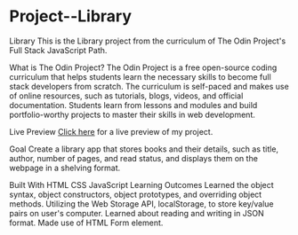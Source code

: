 # Project--Library

Library
This is the Library project from the curriculum of The Odin Project's Full Stack JavaScript Path.

What is The Odin Project?
The Odin Project is a free open-source coding curriculum that helps students learn the necessary skills to become full stack developers from scratch. The curriculum is self-paced and makes use of online resources, such as tutorials, blogs, videos, and official documentation. Students learn from lessons and modules and build portfolio-worthy projects to master their skills in web development.

Live Preview
[Click here](https://fcmribeiro22.github.io/Project-Library/) for a live preview of my project.

Goal
Create a library app that stores books and their details, such as title, author, number of pages, and read status, and displays them on the webpage in a shelving format.

Built With
HTML
CSS
JavaScript
Learning Outcomes
Learned the object syntax, object constructors, object prototypes, and overriding object methods.
Utilizing the Web Storage API, localStorage, to store key/value pairs on user's computer.
Learned about reading and writing in JSON format.
Made use of HTML Form element.

